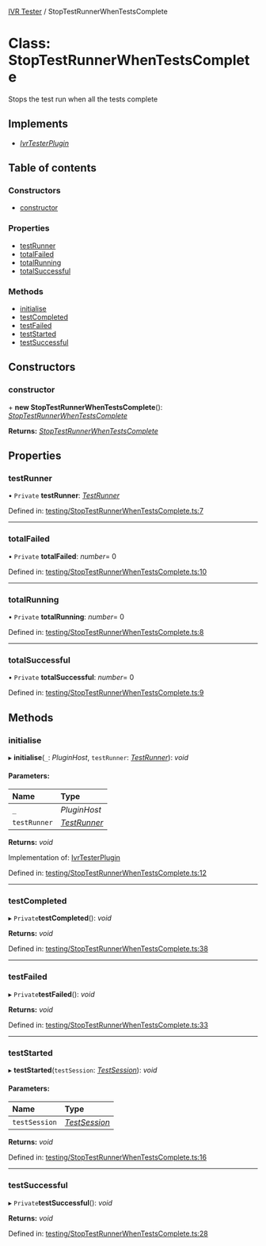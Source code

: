 [IVR Tester](../README.md) / StopTestRunnerWhenTestsComplete

# Class: StopTestRunnerWhenTestsComplete

Stops the test run when all the tests complete

## Implements

* [*IvrTesterPlugin*](../interfaces/ivrtesterplugin.md)

## Table of contents

### Constructors

- [constructor](stoptestrunnerwhentestscomplete.md#constructor)

### Properties

- [testRunner](stoptestrunnerwhentestscomplete.md#testrunner)
- [totalFailed](stoptestrunnerwhentestscomplete.md#totalfailed)
- [totalRunning](stoptestrunnerwhentestscomplete.md#totalrunning)
- [totalSuccessful](stoptestrunnerwhentestscomplete.md#totalsuccessful)

### Methods

- [initialise](stoptestrunnerwhentestscomplete.md#initialise)
- [testCompleted](stoptestrunnerwhentestscomplete.md#testcompleted)
- [testFailed](stoptestrunnerwhentestscomplete.md#testfailed)
- [testStarted](stoptestrunnerwhentestscomplete.md#teststarted)
- [testSuccessful](stoptestrunnerwhentestscomplete.md#testsuccessful)

## Constructors

### constructor

\+ **new StopTestRunnerWhenTestsComplete**(): [*StopTestRunnerWhenTestsComplete*](stoptestrunnerwhentestscomplete.md)

**Returns:** [*StopTestRunnerWhenTestsComplete*](stoptestrunnerwhentestscomplete.md)

## Properties

### testRunner

• `Private` **testRunner**: [*TestRunner*](../interfaces/testrunner.md)

Defined in: [testing/StopTestRunnerWhenTestsComplete.ts:7](https://github.com/SketchingDev/ivr-tester/blob/1995f17/packages/ivr-tester/src/testing/StopTestRunnerWhenTestsComplete.ts#L7)

___

### totalFailed

• `Private` **totalFailed**: *number*= 0

Defined in: [testing/StopTestRunnerWhenTestsComplete.ts:10](https://github.com/SketchingDev/ivr-tester/blob/1995f17/packages/ivr-tester/src/testing/StopTestRunnerWhenTestsComplete.ts#L10)

___

### totalRunning

• `Private` **totalRunning**: *number*= 0

Defined in: [testing/StopTestRunnerWhenTestsComplete.ts:8](https://github.com/SketchingDev/ivr-tester/blob/1995f17/packages/ivr-tester/src/testing/StopTestRunnerWhenTestsComplete.ts#L8)

___

### totalSuccessful

• `Private` **totalSuccessful**: *number*= 0

Defined in: [testing/StopTestRunnerWhenTestsComplete.ts:9](https://github.com/SketchingDev/ivr-tester/blob/1995f17/packages/ivr-tester/src/testing/StopTestRunnerWhenTestsComplete.ts#L9)

## Methods

### initialise

▸ **initialise**(`_`: *PluginHost*, `testRunner`: [*TestRunner*](../interfaces/testrunner.md)): *void*

#### Parameters:

Name | Type |
:------ | :------ |
`_` | *PluginHost* |
`testRunner` | [*TestRunner*](../interfaces/testrunner.md) |

**Returns:** *void*

Implementation of: [IvrTesterPlugin](../interfaces/ivrtesterplugin.md)

Defined in: [testing/StopTestRunnerWhenTestsComplete.ts:12](https://github.com/SketchingDev/ivr-tester/blob/1995f17/packages/ivr-tester/src/testing/StopTestRunnerWhenTestsComplete.ts#L12)

___

### testCompleted

▸ `Private`**testCompleted**(): *void*

**Returns:** *void*

Defined in: [testing/StopTestRunnerWhenTestsComplete.ts:38](https://github.com/SketchingDev/ivr-tester/blob/1995f17/packages/ivr-tester/src/testing/StopTestRunnerWhenTestsComplete.ts#L38)

___

### testFailed

▸ `Private`**testFailed**(): *void*

**Returns:** *void*

Defined in: [testing/StopTestRunnerWhenTestsComplete.ts:33](https://github.com/SketchingDev/ivr-tester/blob/1995f17/packages/ivr-tester/src/testing/StopTestRunnerWhenTestsComplete.ts#L33)

___

### testStarted

▸ **testStarted**(`testSession`: [*TestSession*](../interfaces/testsession.md)): *void*

#### Parameters:

Name | Type |
:------ | :------ |
`testSession` | [*TestSession*](../interfaces/testsession.md) |

**Returns:** *void*

Defined in: [testing/StopTestRunnerWhenTestsComplete.ts:16](https://github.com/SketchingDev/ivr-tester/blob/1995f17/packages/ivr-tester/src/testing/StopTestRunnerWhenTestsComplete.ts#L16)

___

### testSuccessful

▸ `Private`**testSuccessful**(): *void*

**Returns:** *void*

Defined in: [testing/StopTestRunnerWhenTestsComplete.ts:28](https://github.com/SketchingDev/ivr-tester/blob/1995f17/packages/ivr-tester/src/testing/StopTestRunnerWhenTestsComplete.ts#L28)
